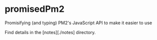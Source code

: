 # promisedPm2

Promisifying (and typing) PM2's JavaScript API to make it easier to use

Find details in the [notes][./notes] directory.
